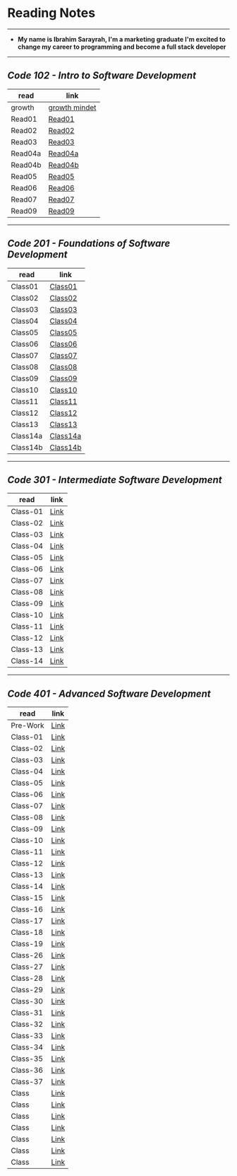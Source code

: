 # Reading Notes

___

* **My name is Ibrahim Sarayrah, I'm a marketing graduate I'm excited to change my career to programming and become a full stack developer**

___

## *Code 102 - Intro to Software Development*

| read        | link |
| ----------- | ----------- |
| growth      | [growth mindet](reading-notes-102/GrowthMindset.md) |
| Read01      | [Read01](reading-notes-102/Read01.md)      |
| Read02      | [Read02](reading-notes-102/Read02.md)      |
| Read03      | [Read03](reading-notes-102/Read03.md)      |
| Read04a     | [Read04a](reading-notes-102/Read04a.md)    |
| Read04b     | [Read04b](reading-notes-102/Read04b.md)    |
| Read05      | [Read05](reading-notes-102/Read05.md)      |
| Read06      | [Read06](reading-notes-102/Read06.md)      |
| Read07      | [Read07](reading-notes-102/Read07.md)      |
| Read09      | [Read09](reading-notes-102/Read09.md)      |

___

## *Code 201 - Foundations of Software Development*

| read        | link |
| ----------- | ----------- |
|   Class01   | [Class01](reading-notes-201/Class01.md)    |
|   Class02   | [Class02](reading-notes-201/Class02.md)    |
|   Class03   | [Class03](reading-notes-201/Class03.md)    |
|   Class04   | [Class04](reading-notes-201/Class04.md)    |
|   Class05   | [Class05](reading-notes-201/Class05.md)    |
|   Class06   | [Class06](reading-notes-201/Class06.md)    |
|   Class07   | [Class07](reading-notes-201/Class07.md)    |
|   Class08   | [Class08](reading-notes-201/Class08.md)    |
|   Class09   | [Class09](reading-notes-201/Class09.md)    |
|   Class10   | [Class10](reading-notes-201/Class10.md)    |
|   Class11   | [Class11](reading-notes-201/Class11.md)    |
|   Class12   | [Class12](reading-notes-201/Class12.md)    |
|   Class13   | [Class13](reading-notes-201/Class13.md)    |
|   Class14a  | [Class14a](reading-notes-201/Class14a.md)  |
|   Class14b  | [Class14b](reading-notes-201/Class14b.md)  |

___

## *Code 301 - Intermediate Software Development*

| read         | link   |
| -----------  | ----------- |
|   Class-01   | [Link](reading-notes-301/Class-01.md) |
|   Class-02   | [Link](reading-notes-301/Class-02.md) |
|   Class-03   | [Link](reading-notes-301/Class-03.md) |
|   Class-04   | [Link](reading-notes-301/Class-04.md) |
|   Class-05   | [Link](reading-notes-301/Class-05.md) |
|   Class-06   | [Link](reading-notes-301/Class-06.md) |
|   Class-07   | [Link](reading-notes-301/Class-07.md) |
|   Class-08   | [Link](reading-notes-301/Class-08.md) |
|   Class-09   | [Link](reading-notes-301/Class-09.md) |
|   Class-10   | [Link](reading-notes-301/Class-10.md) |
|   Class-11   | [Link](reading-notes-301/Class-11.md) |
|   Class-12   | [Link](reading-notes-301/Class-12.md) |
|   Class-13   | [Link](reading-notes-301/Class-13.md) |
|   Class-14   | [Link](reading-notes-301/Class-14.md) |

___

## *Code 401 - Advanced Software Development*

| read         | link   |
| -----------  | ----------- |
|   Pre-Work   | [Link](reading-notes-401/pre-work.md) |
|   Class-01   | [Link](reading-notes-401/Class-01.md) |
|   Class-02   | [Link](reading-notes-401/Class-02.md) |
|   Class-03   | [Link](reading-notes-401/Class-03.md) |
|   Class-04   | [Link](reading-notes-401/Class-04.md) |
|   Class-05   | [Link](reading-notes-401/Class-05.md) |
|   Class-06   | [Link](reading-notes-401/Class-06.md) |
|   Class-07   | [Link](reading-notes-401/Class-07.md) |
|   Class-08   | [Link](reading-notes-401/Class-08.md) |
|   Class-09   | [Link](reading-notes-401/Class-09.md) |
|   Class-10   | [Link](reading-notes-401/Class-10.md) |
|   Class-11   | [Link](reading-notes-401/Class-11.md) |
|   Class-12   | [Link](reading-notes-401/Class-12.md) |
|   Class-13   | [Link](reading-notes-401/Class-13.md) |
|   Class-14   | [Link](reading-notes-401/Class-14.md) |
|   Class-15   | [Link](reading-notes-401/Class-15.md) |
|   Class-16   | [Link](reading-notes-401/Class-16.md) |
|   Class-17   | [Link](reading-notes-401/Class-17.md) |
|   Class-18   | [Link](reading-notes-401/Class-18.md) |
|   Class-19   | [Link](reading-notes-401/Class-19.md) |
|   Class-26   | [Link](reading-notes-401/Class-26.md) |
|   Class-27   | [Link](reading-notes-401/Class-27.md) |
|   Class-28   | [Link](reading-notes-401/Class-28.md) |
|   Class-29   | [Link](reading-notes-401/Class-29.md) |
|   Class-30   | [Link](reading-notes-401/Class-30.md) |
|   Class-31   | [Link](reading-notes-401/Class-31.md) |
|   Class-32   | [Link](reading-notes-401/Class-32.md) |
|   Class-33   | [Link](reading-notes-401/Class-33.md) |
|   Class-34   | [Link](reading-notes-401/Class-34.md) |
|   Class-35   | [Link](reading-notes-401/Class-35.md) |
|   Class-36   | [Link](reading-notes-401/Class-36.md) |
|   Class-37   | [Link](reading-notes-401/Class-37.md) |
|   Class   | [Link]() |
|   Class   | [Link]() |
|   Class   | [Link]() |
|   Class   | [Link]() |
|   Class   | [Link]() |
|   Class   | [Link]() |
|   Class   | [Link]() |

